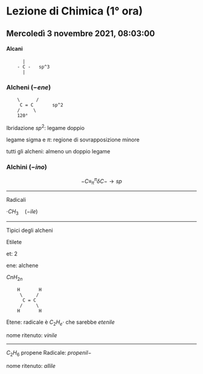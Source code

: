 #  Lezione di Chimica (1° ora)
## Mercoledì 3 novembre 2021, 08:03:00
#### Alcani 

		  |
		- C -   sp^3
		  |
### Alcheni $(-ene)$

		\      /
		 C = C       sp^2
		/     \
		120°
Ibridazione $sp^2$: legame doppio

legame sigma e $\pi$: regione di sovrapposizione minore


tutti gli alcheni: almeno un doppio legame


### Alchini $(-ino)$


$$
-C\equiv^{\pi}_{\pi} \delta C- \to sp
$$


---

Radicali

$\cdot CH_3\quad (-ile)$

---

Tipici degli alcheni


Etilete


et: 2

ene: alchene

$CnH_{2n}$

		H       H
		 \     /
          C = C
		 /     \
		H       H


Etene: radicale è $C_2H_e\cdot$ che sarebbe $etenile$

nome ritenuto: $vinile$


---

$C_2H_6$
propene
Radicale: $propenil-$

nome ritenuto: $allile$
<!--stackedit_data:
eyJoaXN0b3J5IjpbMTY5Njc3MzY2XX0=
-->